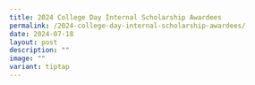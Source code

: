 ```yaml
---
title: 2024 College Day Internal Scholarship Awardees
permalink: /2024-college-day-internal-scholarship-awardees/
date: 2024-07-18
layout: post
description: ""
image: ""
variant: tiptap
---
```

